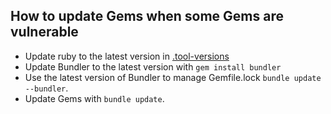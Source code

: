 ## How to update Gems when some Gems are vulnerable

- Update ruby to the latest version in [.tool-versions](./tool-versions)
- Update Bundler to the latest version with `gem install bundler`
- Use the latest version of Bundler to manage Gemfile.lock `bundle update --bundler`.
- Update Gems with `bundle update`.

